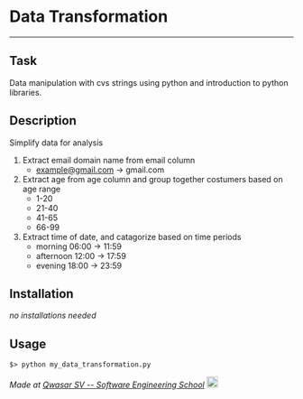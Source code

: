 # Data Transformation
***

## Task
Data manipulation with cvs strings using python and introduction to python libraries.<br>

## Description
Simplify data for analysis<br>
1. Extract email domain name from email column<br>
    - example@gmail.com -> gmail.com
2. Extract age from age column and group together costumers based on age range<br>
    - 1-20
    - 21-40
    - 41-65
    - 66-99
3. Extract time of date, and catagorize based on time periods<br>
    - morning 06:00 -> 11:59
    - afternoon 12:00 -> 17:59
    - evening 18:00 -> 23:59

## Installation
*no installations needed*

## Usage
`$> python my_data_transformation.py` 

<span><i>Made at <a href='https://qwasar.io'>Qwasar SV -- Software Engineering School</a></i></span>
<span><img src='https://storage.googleapis.com/qwasar-public/qwasar-logo_50x50.png' width='20px' /></span>